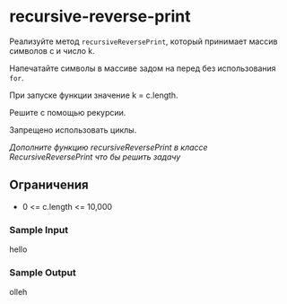 # recursive-reverse-print
Реализуйте метод ```recursiveReversePrint```, который принимает массив символов c и число k.

Напечатайте символы в массиве задом на перед без использования ```for```.

При запуске функции значение k = c.length.

Решите с помощью рекурсии.

Запрещено использовать циклы.

_Дополните функцию recursiveReversePrint в классе RecursiveReversePrint что бы решить задачу_ 

## Ограничения
* 0 <= c.length <= 10,000

### Sample Input
hello

### Sample Output
olleh